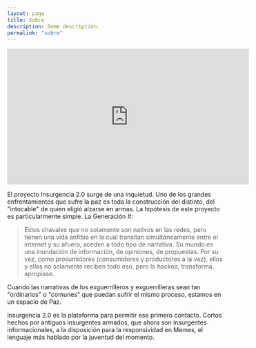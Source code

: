 ```yaml
---
layout: page
title: Sobre
description: Some description.
permalink: "sobre"
---
```


<iframe width="560" height="315" src="https://www.youtube.com/embed/uyUdm27ZoH4?ecver=1" frameborder="0" allow="autoplay; encrypted-media" allowfullscreen></iframe>


El proyecto Insurgencia 2.0 surge de una inquietud. Uno de los grandes enfrentamientos que sufre la paz es toda la construcción del distinto, del "intocable" de quien eligió alzarse en armas. La hipótesis de este proyecto es particularmente simple. La Generación #:

>Estos chavales que no solamente son nativos en las redes, pero tienen una vida anfibia en la cual transitan simultáneamente entre el internet y su afuera, aceden a todo tipo de narrativa. Su mundo es una inundación de información, de opiniones, de propuestas. Por su vez, como prosumidores (consumidores y productores a la vez), ellos y ellas no solamente reciben todo eso, pero lo hackea, transforma, apropiase.

Cuando las narrativas de los exguerrilleros y exguerrilleras sean tan "ordinarios" o "comunes" que puedan sufrir el mismo proceso, estamos en un espacio de Paz.

 Insurgencia 2.0 es la plataforma para permitir ese primero contacto. Cortos hechos por antiguos insurgentes armados, que ahora son insurgentes informacionales, a la disposición para la responsividad en Memes, el lenguaje más hablado por la juventud del momento.
